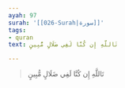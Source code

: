 ```yaml
---
ayah: 97
surah: '[[026-Surah|سورة]]'
tags:
- quran
text: تَاللَّهِ إِن كُنَّا لَفِي ضَلَالٍ مُّبِينٍ

---
```

> تَاللَّهِ إِن كُنَّا لَفِي ضَلَالٍ مُّبِينٍ
